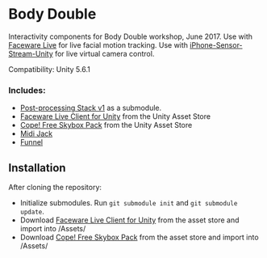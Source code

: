 # Body Double

Interactivity components for Body Double workshop, June 2017. Use with [Faceware Live](http://facewaretech.com/products/software/realtime-live/) for live facial motion tracking. Use with [iPhone-Sensor-Stream-Unity](https://github.com/dansakamoto/iPhone-Sensor-Stream-Unity) for live virtual camera control.

Compatibility: Unity 5.6.1

### Includes: 

* [Post-processing Stack v1](https://github.com/Unity-Technologies/PostProcessing/tree/v1) as a submodule.
* [Faceware Live Client for Unity](https://www.assetstore.unity3d.com/en/#!/content/25392) from the Unity Asset Store
* [Cope! Free Skybox Pack](https://www.assetstore.unity3d.com/en/#!/content/22252) from the Unity Asset Store
* [Midi Jack](https://github.com/keijiro/MidiJack)
* [Funnel](https://github.com/keijiro/Funnel)

## Installation
After cloning the repository:

* Initialize submodules. Run ```git submodule init``` and ```git submodule update```.
* Download [Faceware Live Client for Unity](https://www.assetstore.unity3d.com/en/#!/content/25392) from the asset store and import into /Assets/
* Download [Cope! Free Skybox Pack](https://www.assetstore.unity3d.com/en/#!/content/22252) from the asset store and import into /Assets/